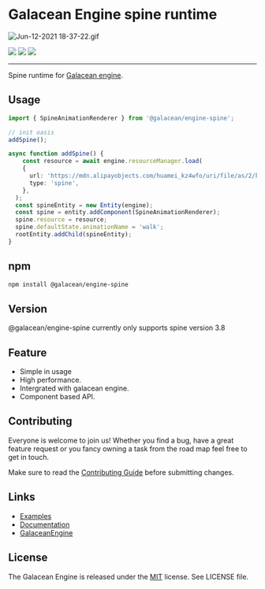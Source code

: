 

# Galacean Engine spine runtime
![Jun-12-2021 18-37-22.gif](https://gw.alipayobjects.com/mdn/mybank_yul/afts/img/A*am1ySYTDBQAAAAAAAAAAAAAAARQnAQ)


![](https://img.shields.io/npm/v/@galacean/engine-spine#id=QfHW0&originHeight=20&originWidth=80&originalType=binary&ratio=1&status=done&style=none)
![](https://img.shields.io/bundlephobia/minzip/@galacean/engine-spine#id=yUnp4&originHeight=20&originWidth=144&originalType=binary&ratio=1&status=done&style=none)
![](https://img.shields.io/npm/dm/@galacean/engine-spine#id=lqs8U&originHeight=20&originWidth=134&originalType=binary&ratio=1&status=done&style=none)

---



Spine runtime for [Galacean engine](https://github.com/galacean/engine).
## 
## Usage


```typescript
import { SpineAnimationRenderer } from '@galacean/engine-spine';

// init oasis
addSpine();

async function addSpine() {
	const resource = await engine.resourceManager.load(
    {
      url: 'https://mdn.alipayobjects.com/huamei_kz4wfo/uri/file/as/2/kz4wfo/4/mp/yKbdfgijyLGzQDyQ/spineboy/spineboy.json',
      type: 'spine',
    },
  );
  const spineEntity = new Entity(engine);
  const spine = entity.addComponent(SpineAnimationRenderer);
  spine.resource = resource;
  spine.defaultState.animationName = 'walk';
  rootEntity.addChild(spineEntity);
}
```


## npm
```sh
npm install @galacean/engine-spine
```




## Version
@galacean/engine-spine currently only supports spine version 3.8


## Feature

- Simple in usage
- High performance.
- Intergrated with galacean engine.
- Component based API.



## Contributing
Everyone is welcome to join us! Whether you find a bug, have a great feature request or you fancy owning a task from the road map feel free to get in touch.
​

Make sure to read the [Contributing Guide](.github/HOW_TO_CONTRIBUTE.md) before submitting changes.


## Links

- [Examples](https://oasisengine.cn/#/examples/latest/spine-animation)
- [Documentation](https://oasisengine.cn/#/docs/latest/cn/spine)
- [GalaceanEngine](https://oasisengine.cn/)



## License


The Galacean Engine is released under the [MIT](https://opensource.org/licenses/MIT) license. See LICENSE file.
